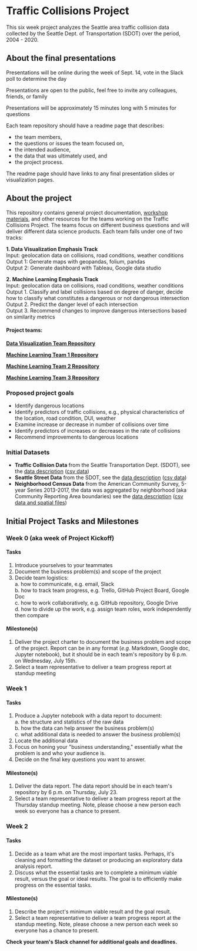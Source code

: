 # Traffic Collisions Project

This six week project analyzes the Seattle area traffic collision data collected by the Seattle Dept. of Transportation (SDOT) over the period, 2004 - 2020.  

## About the final presentations

Presentations will be online during the week of Sept. 14, vote in the Slack poll to determine the day  

Presentations are open to the public, feel free to invite any colleagues, friends, or family  

Presentations will be approximately 15 minutes long with 5 minutes for questions  

Each team repository should have a readme page that describes:
- the team members,
- the questions or issues the team focused on,  
- the intended audience, 
- the data that was ultimately used, and 
- the project process.  

The readme page should have links to any final presentation slides or visualization pages.  

## About the project

This repository contains general project documentation, [workshop materials](https://github.com/DataCircles/projects_circle/tree/master/traffic_collisions_project/workshop_materials), and other resources for the teams working on the Traffic Collisions Project. The teams focus on different business questions and will deliver different data science products. Each team falls under one of two tracks:  

__1. Data Visualization Emphasis Track__  
Input: geolocation data on collisions, road conditions, weather conditions  
Output 1: Generate maps with geopandas, folium, pandas  
Output 2: Generate dashboard with Tableau, Google data studio  

__2. Machine Learning Emphasis Track__  
Input: geolocation data on collisions, road conditions, weather conditions  
Output 1. Classify and label collisions based on degree of danger, decide how to classify what constitutes a dangerous or not dangerous intersection  
Output 2. Predict the danger level of each intersection  
Output 3. Recommend changes to improve dangerous intersections based on similarity metrics  

#### Project teams:  

__[Data Visualization Team Repository](https://github.com/DataCircles/traffic_collisions_viz_team)__  

__[Machine Learning Team 1 Repository](https://github.com/DataCircles/traffic_collisions_ml_team1)__  

__[Machine Learning Team 2 Repository](https://github.com/DataCircles/traffic_collisions_ml_team2)__  

__[Machine Learning Team 3 Repository](https://github.com/DataCircles/traffic_collisions_ml_team3)__  

### Proposed project goals

- Identify dangerous locations 
- Identify predictors of traffic collisions, e.g., physical characteristics of the location, road condition, DUI, weather
- Examine increase or decrease in number of collisions over time
- Identify predictors of increases or decreases in the rate of collisions
- Recommend improvements to dangerous locations  
 
### Initial Datasets

- __Traffic Collision Data__ from the Seattle Transportation Dept. (SDOT), see the [data description](https://data-seattlecitygis.opendata.arcgis.com/datasets/collisions) ([csv data](https://opendata.arcgis.com/datasets/5b5c745e0f1f48e7a53acec63a0022ab_0.csv))  
- __Seattle Street Data__ from the SDOT, see the [data description](https://data-seattlecitygis.opendata.arcgis.com/datasets/seattle-streets?geometry=-123.455%2C47.447%2C-121.200%2C47.771) ([csv data](https://opendata.arcgis.com/datasets/383027d103f042499693da22d72d10e3_0.csv))  
- __Neighborhood Census Data__ from the American Community Survey, 5-year Series 2013-2017, the data was aggregated by neighborhood (aka Community Reporting Area boundaries) see the [data description](http://data-seattlecitygis.opendata.arcgis.com/datasets/00f231c5a5084d079fcbf7ba9ad2e37e_0) ([csv data and spatial files](https://data.seattle.gov/Land-Base/A-Community-Reporting-Areas-Profile-ACS-5-year-201/8x5n-chs7))  

## Initial Project Tasks and Milestones

### Week 0 (aka week of Project Kickoff)  
#### Tasks
1. Introduce yourselves to your teammates  
2. Document the business problem(s) and scope of the project  
3. Decide team logistics:  
a. how to communicate, e.g. email, Slack  
b. how to track team progress, e.g. Trello, GitHub Project Board, Google Doc  
c. how to work collaboratively, e.g. GitHub repository, Google Drive  
d. how to divide up the work, e.g. assign team roles, work independently then compare  
#### Milestone(s)
1. Deliver the project charter to document the business problem and scope of the project. Report can be in any format (_e.g._ Markdown, Google doc, Jupyter notebook), but it should be in each team's repository by 6 p.m. on Wednesday, July 15th.  
2. Select a team representative to deliver a team progress report at standup meeting  

### Week 1 
#### Tasks
1. Produce a Jupyter notebook with a data report to document:  
a. the structure and statistics of the raw data  
b. how the data can help answer the business problem(s)  
c. what additional data is needed to answer the business problem(s)  
2. Locate the additional data  
2. Focus on honing your "business understanding," essentially what the problem is and who your audience is.  
3. Decide on the final key questions you want to answer.  
#### Milestone(s)
1. Deliver the data report. The data report should be in each team's repository by 6 p.m. on Thursday, July 23.  
2. Select a team representative to deliver a team progress report at the Thursday standup meeting. Note, please choose a new person each week so everyone has a chance to present.  

### Week 2
#### Tasks
1. Decide as a team what are the most important tasks. Perhaps, it's cleaning and formatting the dataset or producing an exploratory data analysis report.  
2. Discuss what the essential tasks are to complete a minimum viable result, versus the goal or ideal results. The goal is to efficiently make progress on the essential tasks.    
#### Milestone(s)
1. Describe the project's minimum viable result and the goal result.  
2. Select a team representative to deliver a team progress report at the standup meeting. Note, please choose a new person each week so everyone has a chance to present.  

__Check your team's Slack channel for additional goals and deadlines.__  

